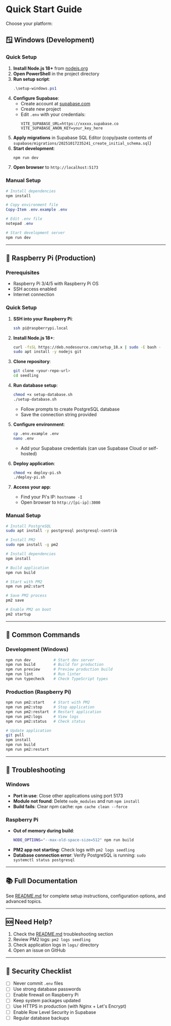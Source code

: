 # Quick Start Guide

Choose your platform:

## 🪟 Windows (Development)

### Quick Setup
1. **Install Node.js 18+** from [nodejs.org](https://nodejs.org/)
2. **Open PowerShell** in the project directory
3. **Run setup script**:
   ```powershell
   .\setup-windows.ps1
   ```
4. **Configure Supabase**:
   - Create account at [supabase.com](https://supabase.com/)
   - Create new project
   - Edit `.env` with your credentials:
     ```env
     VITE_SUPABASE_URL=https://xxxxx.supabase.co
     VITE_SUPABASE_ANON_KEY=your_key_here
     ```
5. **Apply migrations** in Supabase SQL Editor (copy/paste contents of `supabase/migrations/20251017235241_create_initial_schema.sql`)
6. **Start development**:
   ```powershell
   npm run dev
   ```
7. **Open browser** to `http://localhost:5173`

### Manual Setup
```powershell
# Install dependencies
npm install

# Copy environment file
Copy-Item .env.example .env

# Edit .env file
notepad .env

# Start development server
npm run dev
```

---

## 🥧 Raspberry Pi (Production)

### Prerequisites
- Raspberry Pi 3/4/5 with Raspberry Pi OS
- SSH access enabled
- Internet connection

### Quick Setup
1. **SSH into your Raspberry Pi**:
   ```bash
   ssh pi@raspberrypi.local
   ```

2. **Install Node.js 18+**:
   ```bash
   curl -fsSL https://deb.nodesource.com/setup_18.x | sudo -E bash -
   sudo apt install -y nodejs git
   ```

3. **Clone repository**:
   ```bash
   git clone <your-repo-url>
   cd seedling
   ```

4. **Run database setup**:
   ```bash
   chmod +x setup-database.sh
   ./setup-database.sh
   ```
   - Follow prompts to create PostgreSQL database
   - Save the connection string provided

5. **Configure environment**:
   ```bash
   cp .env.example .env
   nano .env
   ```
   - Add your Supabase credentials (can use Supabase Cloud or self-hosted)

6. **Deploy application**:
   ```bash
   chmod +x deploy-pi.sh
   ./deploy-pi.sh
   ```

7. **Access your app**:
   - Find your Pi's IP: `hostname -I`
   - Open browser to `http://[pi-ip]:3000`

### Manual Setup
```bash
# Install PostgreSQL
sudo apt install -y postgresql postgresql-contrib

# Install PM2
sudo npm install -g pm2

# Install dependencies
npm install

# Build application
npm run build

# Start with PM2
npm run pm2:start

# Save PM2 process
pm2 save

# Enable PM2 on boot
pm2 startup
```

---

## 🔧 Common Commands

### Development (Windows)
```powershell
npm run dev          # Start dev server
npm run build        # Build for production
npm run preview      # Preview production build
npm run lint         # Run linter
npm run typecheck    # Check TypeScript types
```

### Production (Raspberry Pi)
```bash
npm run pm2:start    # Start with PM2
npm run pm2:stop     # Stop application
npm run pm2:restart  # Restart application
npm run pm2:logs     # View logs
npm run pm2:status   # Check status

# Update application
git pull
npm install
npm run build
npm run pm2:restart
```

---

## 🚨 Troubleshooting

### Windows
- **Port in use**: Close other applications using port 5173
- **Module not found**: Delete `node_modules` and run `npm install`
- **Build fails**: Clear npm cache: `npm cache clean --force`

### Raspberry Pi
- **Out of memory during build**: 
  ```bash
  NODE_OPTIONS="--max-old-space-size=512" npm run build
  ```
- **PM2 app not starting**: Check logs with `pm2 logs seedling`
- **Database connection error**: Verify PostgreSQL is running: `sudo systemctl status postgresql`

---

## 📚 Full Documentation

See [README.md](README.md) for complete setup instructions, configuration options, and advanced topics.

---

## 🆘 Need Help?

1. Check the [README.md](README.md) troubleshooting section
2. Review PM2 logs: `pm2 logs seedling`
3. Check application logs in `logs/` directory
4. Open an issue on GitHub

---

## 🔐 Security Checklist

- [ ] Never commit `.env` files
- [ ] Use strong database passwords
- [ ] Enable firewall on Raspberry Pi
- [ ] Keep system packages updated
- [ ] Use HTTPS in production (with Nginx + Let's Encrypt)
- [ ] Enable Row Level Security in Supabase
- [ ] Regular database backups
